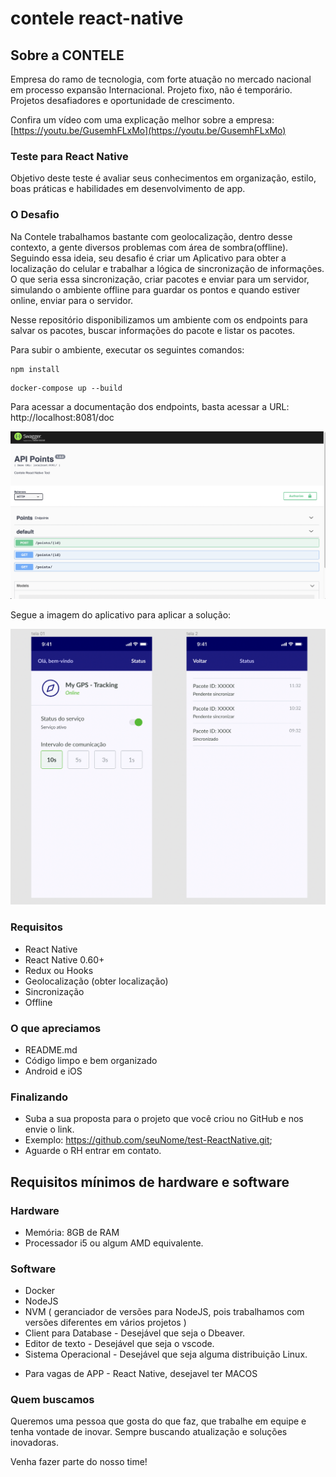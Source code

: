 
# contele react-native

  

## Sobre a CONTELE

  Empresa do ramo de tecnologia, com forte atuação no mercado nacional em processo expansão Internacional. Projeto fixo, não é temporário. Projetos desafiadores e oportunidade de crescimento.

Confira um vídeo com uma explicação melhor sobre a empresa: [https://youtu.be/GusemhFLxMo](https://youtu.be/GusemhFLxMo)

### Teste para React Native

Objetivo deste teste é avaliar seus conhecimentos em organização, estilo, boas práticas e habilidades em desenvolvimento de app.

### O Desafio

Na Contele trabalhamos bastante com geolocalização, dentro desse contexto, a gente diversos problemas com área de sombra(offline). Seguindo essa ideia, seu desafio é criar um Aplicativo para obter a localização do celular e trabalhar a lógica de sincronização de informações. O que seria essa sincronização, criar pacotes e enviar para um servidor, simulando o ambiente offline para guardar os pontos e quando estiver online, enviar para o servidor.

Nesse repositório disponibilizamos um ambiente com os endpoints para salvar os pacotes, buscar informações do pacote e listar os pacotes. 

Para subir o ambiente, executar os seguintes comandos:

```
npm install
```

```
docker-compose up --build
```

Para acessar a documentação dos endpoints, basta acessar a URL: http://localhost:8081/doc

![API Docs](src/assets/api_docs.png)

Segue a imagem do aplicativo para aplicar a solução:

![Layout](src/assets/layout.png)

### Requisitos

  
* React Native
* React Native 0.60+
* Redux ou Hooks
* Geolocalização (obter localização)
* Sincronização 
* Offline
  
### O que apreciamos

* README.md
* Código limpo e bem organizado
* Android e iOS

### Finalizando
* Suba a sua proposta para o projeto que você criou no GitHub e nos envie o link.
* Exemplo: https://github.com/seuNome/test-ReactNative.git;
* Aguarde o RH entrar em contato.

## Requisitos mínimos de hardware e software
### Hardware

- Memória: 8GB de RAM
- Processador i5 ou algum AMD equivalente. 

### Software
- Docker
- NodeJS
- NVM ( geranciador de versões para NodeJS, pois trabalhamos com versões diferentes em vários projetos ) 
- Client para Database  -  Desejável que seja o Dbeaver.
- Editor de texto - Desejável que seja o vscode. 
- Sistema Operacional - Desejável que seja alguma distribuição Linux.

* Para vagas de APP - React Native, desejavel ter MACOS

### Quem buscamos  

Queremos uma pessoa que gosta do que faz, que trabalhe em equipe e tenha vontade de inovar. Sempre buscando atualização e soluções inovadoras.

Venha fazer parte do nosso time!